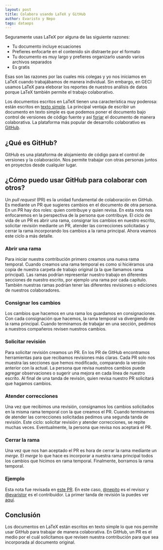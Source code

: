 ```yaml
---
layout: post
title: Colabora usando LaTeX y GitHub
author: Evaristo y Nepo
tags: dataops
---
```


Seguramente usas LaTeX por alguna de las siguiente razones:

- Tu documento incluye ecuaciones
- Prefieres enfocarte en el contenido sin distraerte por el formato
- Tu documento es muy largo y prefieres organizarlo usando varios archivos separados
- Es gratis

Esas son las razones por las cuales mis colegas y yo nos iniciamos en LaTeX cuando trabajábamos de
manera individual. Sin embargo, en GECI usamos LaTeX para eleborar los reportes de nuestros análisis
de datos porque LaTeX también permite el trabajo colaborativo.

Los documentos escritos en LaTeX tienen una característica muy poderosa: están escritos en [texto
simple](https://en.wikipedia.org/wiki/Plain_text). La principal ventaja de escribir un documento en
texto simple es que podemos poner el documento bajo control de versiones de código fuente y así
[forjar](https://en.wikipedia.org/wiki/Forge_(software)) el documento de manera colaborativa. La
plataforma más popular de desarrollo colaborativo es [GitHub](https://en.wikipedia.org/wiki/GitHub).

## ¿Qué es GitHub?

GitHub es una plataforma de alojamiento de código para el control de versiones y la colaboración.
Nos permite trabajar con otras personas juntos en proyectos desde cualquier lugar.

## ¿Cómo puedo usar GitHub para colaborar con otros?

Un _pull request_ (PR) es la unidad fundamental de colaboración en GitHub. Es mediante un PR que
sugieres cambios en el documento de otra persona. En un PR hay dos roles: quien contribuye y quien
revisa. En esta nota nos enfocaremos en la perspectiva de la persona que contribuye. El ciclo de
vida de un PR es abrir una rama, consignar los cambios en nuestro escrito, solicitar revisión
mediante un PR, atender las correcciones solicitadas y cerrar la rama incorporando los cambios a la
rama principal. Ahora veamos este ciclo a más detalle.

### Abrir una rama

Para iniciar nuestra contribución primero creamos una nueva rama temporal. Cuando creamos una rama
temporal es como si hiciéramos una copia de nuestra carpeta de trabajo original (a la que llamamos
rama principal). Las ramas podrían representar nuestro trabajo en diferentes secciones de nuestro
escrito, por ejemplo una rama por cada capítulo. También nuestras ramas podrían tener las diferentes
revisiones o ediciones de nuestros colaboradores.

### Consignar los cambios

Los cambios que hacemos en una rama los guardamos en consignaciones. Con cada consignación que
hacemos, la rama temporal va divergiendo de la rama principal. Cuando terminamos de trabajar en una
sección, pedimos a nuestros compañeros revisen nuestros cambios.

### Solicitar revisión

Para solicitar revisión creamos un PR. En los PR de GitHub encontramos herramientas para que
recibamos revisiones más claras. Cada PR solo nos muestra las secciones que hemos modificado,
comparando la versión anterior con la actual. La persona que revisa nuestros cambios puede agregar
observaciones o sugerir una mejora en cada línea de nuestro escrito. Al final de una tanda de
revisón, quien revisa nuestro PR solicitará que hagamos cambios.

### Atender correcciones

Una vez que recibimos una revisión, consignamos los cambios solicitados en la misma rama temporal
con la que creamos el PR. Cuando terminamos de atender las correcciones solicitadas pedimos una
segunda tanda de revisión. Este ciclo: solicitar revisión y atender correcciones, se repite muchas
veces. Eventualmente, la persona que revisa nos aceptará el PR.

### Cerrar la rama

Una vez que nos han aceptado el PR es hora de cerrar la rama mediante un _merge_. El _merge_ lo que
hace es incorporar a nuestra rama principal todos los cambios que hicimos en rama temporal.
Finalmente, borramos la rama temporal.

### Ejemplo

Esta nota fue revisada en [este PR](https://github.com/IslasGECI/islasgeci.github.io/pull/72). En
este caso, [@nepito](https://github.com/nepito) es el revisor y
[@evaristor](https://github.com/evaristor) es el contribuidor. La primer tanda de revisión la puedes
ver [aquí](https://github.com/IslasGECI/islasgeci.github.io/pull/72#discussion_r644943765).

## Conclusión

Los documentos en LaTeX están escritos en texto simple lo que nos permite usar GitHub para trabajar
de manera colaborativa. En GitHub, un PR es el medio por el cuál solicitamos que revisen nuestra
contribución para que sea incorporada al documento original.
